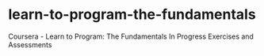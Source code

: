 # learn-to-program-the-fundamentals
Coursera - Learn to Program: The Fundamentals In Progress Exercises and Assessments
